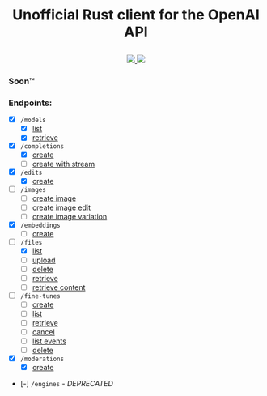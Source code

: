 # <p align="center">Unofficial Rust client for the OpenAI API</p>

<p align="center">
    <a href="https://github.com/lbkolev/openai-rs/blob/master/LICENSE">
        <img src="https://img.shields.io/badge/license-MIT-blue.svg">
    </a>
    <a href="https://github.com/lbkolev/openai-rs/actions?query=workflow%3ACI+branch%3Amaster">
        <img src="https://github.com/lbkolev/openai-rs/actions/workflows/ci.yml/badge.svg">
    </a>
</p>

### Soon™️

### Endpoints:

- [x]   `/models`
    - [x] [list](https://beta.openai.com/docs/api-reference/models/list)
    - [x] [retrieve](https://beta.openai.com/docs/api-reference/models/retrieve)
- [x]   `/completions`
    - [x] [create](https://beta.openai.com/docs/api-reference/completions/create)
    - [ ] [create with stream](https://beta.openai.com/docs/api-reference/completions/create#completions/create-stream)
- [x]   `/edits`
    - [x] [create](https://beta.openai.com/docs/api-reference/edits/create)
- [ ]   `/images`
    - [ ] [create image](https://beta.openai.com/docs/api-reference/images/create)
    - [ ] [create image edit](https://beta.openai.com/docs/api-reference/images/create-edit)
    - [ ] [create image variation](https://beta.openai.com/docs/api-reference/images/create-variation)
- [x]   `/embeddings`
    - [ ] [create](https://beta.openai.com/docs/api-reference/embeddings/create)
- [ ]   `/files`
    - [x] [list](https://beta.openai.com/docs/api-reference/files/list)
    - [ ] [upload](https://beta.openai.com/docs/api-reference/files/upload)
    - [ ] [delete](https://beta.openai.com/docs/api-reference/files/delete)
    - [ ] [retrieve](https://beta.openai.com/docs/api-reference/files/retrieve)
    - [ ] [retrieve content](https://beta.openai.com/docs/api-reference/files/retrieve-content)
- [ ]   `/fine-tunes`
    - [ ] [create](https://beta.openai.com/docs/api-reference/fine-tunes/create)
    - [ ] [list](https://beta.openai.com/docs/api-reference/fine-tunes/list)
    - [ ] [retrieve](https://beta.openai.com/docs/api-reference/fine-tunes/retrieve)
    - [ ] [cancel](https://beta.openai.com/docs/api-reference/fine-tunes/cancel)
    - [ ] [list events](https://beta.openai.com/docs/api-reference/fine-tunes/events)
    - [ ] [delete](https://beta.openai.com/docs/api-reference/fine-tunes/delete-model)
- [x]   `/moderations`
    - [x] [create](https://beta.openai.com/docs/api-reference/moderations/create)
- [-]   `/engines` - *DEPRECATED*
